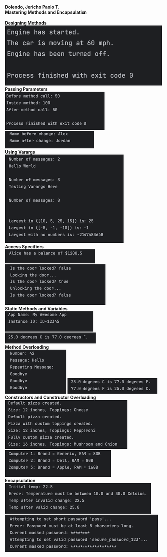 **Dolendo, Jericho Paolo T.**<br>
**Mastering Methods and Encapsulation**<br>
<br>
**Designing Methods**<br>
![img.png](img.png)
<br>
**Passing Parameters**<br>
![img_1.png](img_1.png)
![img_2.png](img_2.png)
<br>
**Using Varargs**<br>
![img_3.png](img_3.png)
<br>
**Access Specifiers**<br>
![img_4.png](img_4.png)
![img_5.png](img_5.png)
<br>
**Static Methods and Variables**<br>
![img_6.png](img_6.png)
![img_7.png](img_7.png)
<br>
**Method Overloading**<br>
![img_8.png](img_8.png)
![img_9.png](img_9.png)
<br>
**Constructors and Constructor Overloading**<br>
![img_10.png](img_10.png)
![img_11.png](img_11.png)
<br>
**Encapsulation**<br>
![img_12.png](img_12.png)
![img_13.png](img_13.png)

